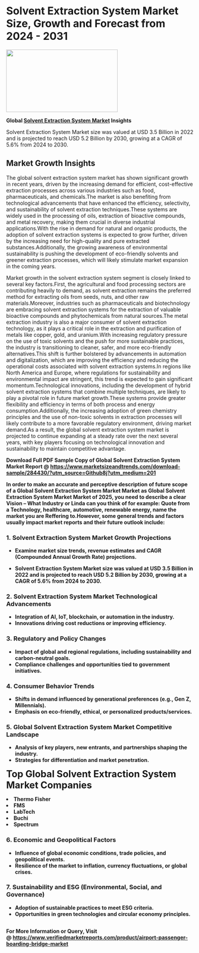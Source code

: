 <H1>Solvent Extraction System Market Size, Growth and Forecast from 2024 - 2031</H1><img class="aligncenter size-medium wp-image-584254" src="https://thirdeyenews.in/wp-content/uploads/2024/09/Global-Market-Research-300x168.jpeg" alt="" width="300" height="168" /><p><strong>Global&nbsp;<a href="https://www.marketsizeandtrends.com/download-sample/284430/?utm_source=Github8j?utm_medium=201">Solvent Extraction System Market</a> Insights</strong></p><p>Solvent Extraction System Market size was valued at USD 3.5 Billion in 2022 and is projected to reach USD 5.2 Billion by 2030, growing at a CAGR of 5.6% from 2024 to 2030.</p><p><h2>Market Growth Insights</h2> <p>The global solvent extraction system market has shown significant growth in recent years, driven by the increasing demand for efficient, cost-effective extraction processes across various industries such as food, pharmaceuticals, and chemicals.The market is also benefiting from technological advancements that have enhanced the efficiency, selectivity, and sustainability of solvent extraction techniques.These systems are widely used in the processing of oils, extraction of bioactive compounds, and metal recovery, making them crucial in diverse industrial applications.With the rise in demand for natural and organic products, the adoption of solvent extraction systems is expected to grow further, driven by the increasing need for high-quality and pure extracted substances.Additionally, the growing awareness of environmental sustainability is pushing the development of eco-friendly solvents and greener extraction processes, which will likely stimulate market expansion in the coming years.<strong></strong> </p> <p>Market growth in the solvent extraction system segment is closely linked to several key factors.First, the agricultural and food processing sectors are contributing heavily to demand, as solvent extraction remains the preferred method for extracting oils from seeds, nuts, and other raw materials.Moreover, industries such as pharmaceuticals and biotechnology are embracing solvent extraction systems for the extraction of valuable bioactive compounds and phytochemicals from natural sources.The metal extraction industry is also a major consumer of solvent extraction technology, as it plays a critical role in the extraction and purification of metals like copper, gold, and uranium.With increasing regulatory pressure on the use of toxic solvents and the push for more sustainable practices, the industry is transitioning to cleaner, safer, and more eco-friendly alternatives.This shift is further bolstered by advancements in automation and digitalization, which are improving the efficiency and reducing the operational costs associated with solvent extraction systems.In regions like North America and Europe, where regulations for sustainability and environmental impact are stringent, this trend is expected to gain significant momentum.Technological innovations, including the development of hybrid solvent extraction systems that combine multiple techniques, are likely to play a pivotal role in future market growth.These systems provide greater flexibility and efficiency in terms of both process and energy consumption.Additionally, the increasing adoption of green chemistry principles and the use of non-toxic solvents in extraction processes will likely contribute to a more favorable regulatory environment, driving market demand.As a result, the global solvent extraction system market is projected to continue expanding at a steady rate over the next several years, with key players focusing on technological innovation and sustainability to maintain competitive advantage.<strong></p><p><span class=""><strong>Download Full PDF Sample Copy of Global Solvent Extraction System Market Report</strong> @ <a href="https://www.marketsizeandtrends.com/download-sample/284430/?utm_source=Github8j?utm_medium=201" target="_blank">https://www.marketsizeandtrends.com/download-sample/284430/?utm_source=Github8j?utm_medium=201</a></span></p><p>In order to make an accurate and perceptive description of future scope of a Global&nbsp;Solvent Extraction System Market Market as Global&nbsp;Solvent Extraction System Market Market of 2025, you need to describe a clear Vision &ndash; What Industry or Linda can you think of for example: Quote from a Technology, healthcare, automotive, renewable energy, name the market you are Reffering to.However, some general trends and factors usually impact market reports and their future outlook include:</p><h3>1.&nbsp;<strong>Solvent Extraction System Market Growth Projections</strong></h3><ul><li>Examine market size trends, revenue estimates and CAGR (Compounded Annual Growth Rate) projections.</li><li><p>Solvent Extraction System Market size was valued at USD 3.5 Billion in 2022 and is projected to reach USD 5.2 Billion by 2030, growing at a CAGR of 5.6% from 2024 to 2030.</p></li></ul><h3>2.&nbsp;<strong>Solvent Extraction System Market Technological Advancements</strong></h3><ul><li>Integration of AI, IoT, blockchain, or automation in the industry.</li><li>Innovations driving cost reductions or improving efficiency.</li></ul><h3>3.&nbsp;<strong>Regulatory and Policy Changes</strong></h3><ul><li>Impact of global and regional regulations, including sustainability and carbon-neutral goals.</li><li>Compliance challenges and opportunities tied to government initiatives.</li></ul><h3>4.&nbsp;<strong>Consumer Behavior Trends</strong></h3><ul><li>Shifts in demand influenced by generational preferences (e.g., Gen Z, Millennials).</li><li>Emphasis on eco-friendly, ethical, or personalized products/services.</li></ul><h3>5.&nbsp;<strong>Global Solvent Extraction System Market Competitive Landscape</strong></h3><ul><li>Analysis of key players, new entrants, and partnerships shaping the industry.</li><li>Strategies for differentiation and market penetration.</li></ul><p data-pm-slice="1 1 []"><span style="color: inherit; font-family: inherit; font-size: 25px;">Top Global Solvent Extraction System Market Companies</span></p><div class="" data-test-id=""><p><li>Thermo Fisher</li><li> FMS</li><li> LabTech</li><li> Buchi</li><li> Spectrum</li></p></div><h3>6.&nbsp;<strong>Economic and Geopolitical Factors</strong></h3><ul><li>Influence of global economic conditions, trade policies, and geopolitical events.</li><li>Resilience of the market to inflation, currency fluctuations, or global crises.</li></ul><h3>7.&nbsp;<strong>Sustainability and ESG (Environmental, Social, and Governance)</strong></h3><ul><li>Adoption of sustainable practices to meet ESG criteria.</li><li>Opportunities in green technologies and circular economy principles.</li></ul><h2><strong style="font-size: 14px;">For More Information or Query, Visit @&nbsp;</strong><a style="background-color: #ffffff; font-size: 14px;" href="https://www.marketsizeandtrends.com/report/solvent-extraction-system-market/" target="_blank">https://www.verifiedmarketreports.com/product/airport-passenger-boarding-bridge-market</a></h2>